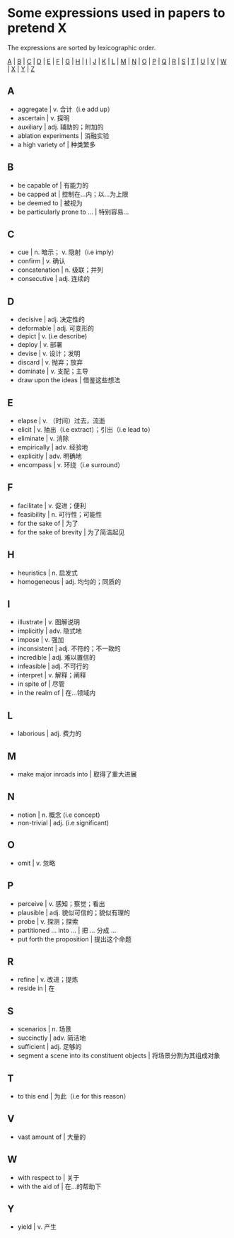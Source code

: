 # Some expressions used in papers to pretend X

The expressions are sorted by lexicographic order.

[A](https://github.com/shinshiner/Paper-Survey/tree/master/PretendX#a) | [B](https://github.com/shinshiner/Paper-Survey/tree/master/PretendX#b) | [C](https://github.com/shinshiner/Paper-Survey/tree/master/PretendX#c) | [D](https://github.com/shinshiner/Paper-Survey/tree/master/PretendX#d) | [E](https://github.com/shinshiner/Paper-Survey/tree/master/PretendX#e) | [F](https://github.com/shinshiner/Paper-Survey/tree/master/PretendX#f) | [G](https://github.com/shinshiner/Paper-Survey/tree/master/PretendX#g) | [H](https://github.com/shinshiner/Paper-Survey/tree/master/PretendX#h) | [I](https://github.com/shinshiner/Paper-Survey/tree/master/PretendX#i) | [J](https://github.com/shinshiner/Paper-Survey/tree/master/PretendX#j) | [K](https://github.com/shinshiner/Paper-Survey/tree/master/PretendX#k) | [L](https://github.com/shinshiner/Paper-Survey/tree/master/PretendX#l) | [M](https://github.com/shinshiner/Paper-Survey/tree/master/PretendX#m) | [N](https://github.com/shinshiner/Paper-Survey/tree/master/PretendX#n) | [O](https://github.com/shinshiner/Paper-Survey/tree/master/PretendX#o) | [P](https://github.com/shinshiner/Paper-Survey/tree/master/PretendX#p) | [Q](https://github.com/shinshiner/Paper-Survey/tree/master/PretendX#q) | [R](https://github.com/shinshiner/Paper-Survey/tree/master/PretendX#r) | [S](https://github.com/shinshiner/Paper-Survey/tree/master/PretendX#s) | [T](https://github.com/shinshiner/Paper-Survey/tree/master/PretendX#t) | [U](https://github.com/shinshiner/Paper-Survey/tree/master/PretendX#u) | [V](https://github.com/shinshiner/Paper-Survey/tree/master/PretendX#v) | [W](https://github.com/shinshiner/Paper-Survey/tree/master/PretendX#w) | [X](https://github.com/shinshiner/Paper-Survey/tree/master/PretendX#x) | [Y](https://github.com/shinshiner/Paper-Survey/tree/master/PretendX#y) | [Z](https://github.com/shinshiner/Paper-Survey/tree/master/PretendX#z)

## A

* aggregate | v. 合计（i.e add up）
* ascertain | v. 探明
* auxiliary | adj. 辅助的；附加的
* ablation experiments | 消融实验
* a high variety of | 种类繁多

## B

* be capable of | 有能力的
* be capped at | 控制在...内；以...为上限
* be deemed to | 被视为
* be particularly prone to ... | 特别容易...

## C

* cue | n. 暗示； v. 隐射（i.e imply）
* confirm | v. 确认
* concatenation | n. 级联；并列
* consecutive | adj. 连续的

## D

* decisive | adj. 决定性的
* deformable | adj. 可变形的
* depict | v. (i.e describe)
* deploy | v. 部署
* devise | v. 设计；发明
* discard | v. 抛弃；放弃
* dominate | v. 支配；主导
* draw upon the ideas | 借鉴这些想法

## E

* elapse | v. （时间）过去，流逝
* elicit | v. 抽出（i.e extract）；引出（i.e lead to）
* eliminate | v. 消除
* empirically | adv. 经验地
* explicitly | adv. 明确地
* encompass | v. 环绕（i.e surround）

## F

* facilitate | v. 促进；便利
* feasibility | n. 可行性；可能性
* for the sake of | 为了
* for the sake of brevity | 为了简洁起见

## H

* heuristics | n. 启发式
* homogeneous | adj. 均匀的；同质的

## I

* illustrate | v. 图解说明
* implicitly | adv. 隐式地
* impose | v.  强加
* inconsistent | adj. 不符的；不一致的
* incredible | adj. 难以置信的
* infeasible | adj. 不可行的
* interpret | v. 解释；阐释
* in spite of | 尽管
* in the realm of | 在...领域内

## L

* laborious | adj. 费力的

## M

* make major inroads into | 取得了重大进展

## N

* notion | n. 概念 (i.e concept)
* non-trivial | adj. (i.e significant)

## O

* omit | v. 忽略

## P

* perceive | v. 感知；察觉；看出
* plausible | adj. 貌似可信的；貌似有理的
* probe | v. 探测；探索
* partitioned ... into ... | 把 ... 分成 ...
* put forth the proposition | 提出这个命题

## R

* refine | v. 改进；提炼
* reside in | 在

## S

* scenarios | n. 场景
* succinctly | adv. 简洁地
* sufficient | adj. 足够的
* segment a scene into its constituent objects | 将场景分割为其组成对象

## T

* to this end | 为此（i.e for this reason）

## V

* vast amount of | 大量的

## W

* with respect to | 关于
* with the aid of | 在...的帮助下

## Y

* yield | v. 产生